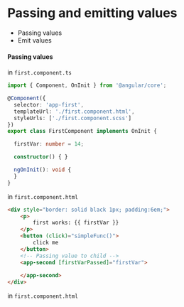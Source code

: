 # Passing and emitting values
* Passing values
* Emit values
#### Passing values
in `first.component.ts`
```ts
import { Component, OnInit } from '@angular/core';

@Component({
  selector: 'app-first',
  templateUrl: './first.component.html',
  styleUrls: ['./first.component.scss']
})
export class FirstComponent implements OnInit {

  firstVar: number = 14;

  constructor() { }

  ngOnInit(): void {
  }
}

```
in `first.component.html`
```html
<div style="border: solid black 1px; padding:6em;">
    <p>
        first works: {{ firstVar }}
    </p>
    <button (click)="simpleFunc()">
        click me
    </button>
    <!-- Passing value to child -->
    <app-second [firstVarPassed]="firstVar">
    
    </app-second>
</div>
```
in `first.component.html`
